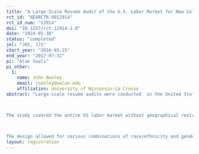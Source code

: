 ```yaml
---
title: "A Large-Scale Resume Audit of the U.S. Labor Market for New College Graduates (2016-2017)"
rct_id: "AEARCTR-0012914"
rct_id_num: "12914"
doi: "10.1257/rct.12914-1.0"
date: "2024-01-30"
status: "completed"
jel: "J01, J71"
start_year: "2016-03-15"
end_year: "2017-07-31"
pi: "Alan Seals"
pi_other:
  1:
    name: John Nunley
    email: jnunley@uwlax.edu
    affiliation: University of Wisconsin-La Crosse
abstract: "Large-scale resume audits were conducted  in the United States in 2016 and 2017, to straddle the May graduation dates of our fictive applicants. A total of 36,880 resumes were submitted to job advertisements from a constructed job bank. The job categories included were account executive, banking, customer service, finance, insurance, and marketing. Ads requiring certifications or foreign language skills were not included.  By saving the text from the job advertisements, we were able to link the ads to the O*Net and American Community Survey, via a machine learning algorithm that matched ads to standard occupation codes. 

The study covered the entire US labor market without geographical restrictions. Each job advertisement received four applications, with resumes created using a program by Lahey and Beasley (2009). Names on resumes were used to indicate race/ethnicity and gender.

The design allowed for various combinations of race/ethnicity and gender-specific names. The study included educational backgrounds and work experiences linked to public flagship universities in the US. Diverse majors (economics, finance, marketing, anthropology, philosophy, chemistry, biology, and psychology)  and two minors (history and mathematics), which were common to all the universities in our resumes. Other common elements of a resumes of college graduates, such as internships, GPAs, volunteer experiences, language skills, and computer proficiency were randomized."
layout: registration
---
```


